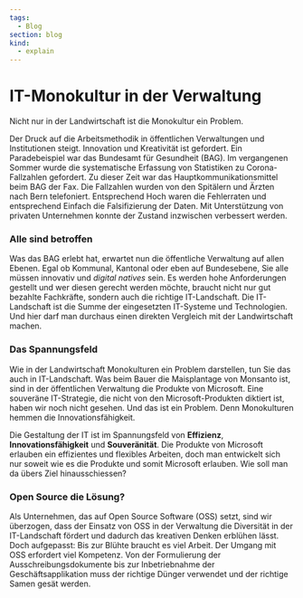 ```yaml
---
tags:
  - Blog
section: blog
kind:
  - explain
---
```


# IT-Monokultur in der Verwaltung

Nicht nur in der Landwirtschaft ist die Monokultur ein Problem.

Der Druck auf die Arbeitsmethodik in öffentlichen Verwaltungen und Institutionen steigt. Innovation und Kreativität ist gefordert. Ein Paradebeispiel war das Bundesamt für Gesundheit (BAG). Im vergangenen Sommer wurde die systematische Erfassung von Statistiken zu Corona-Fallzahlen gefordert. Zu dieser Zeit war das Hauptkommunikationsmittel beim BAG der Fax. Die Fallzahlen wurden von den Spitälern und Ärzten nach Bern telefoniert. Entsprechend Hoch waren die Fehlerraten und entsprechend Einfach die Falsifizierung der Daten. Mit Unterstützung von privaten Unternehmen konnte der Zustand inzwischen verbessert werden.

### Alle sind betroffen

Was das BAG erlebt hat, erwartet nun die öffentliche Verwaltung auf allen Ebenen. Egal ob Kommunal, Kantonal oder eben auf Bundesebene, Sie alle müssen innovativ und _digital natives_ sein. Es werden hohe Anforderungen gestellt und wer diesen gerecht werden möchte, braucht nicht nur gut bezahlte Fachkräfte, sondern auch die richtige IT-Landschaft. Die IT-Landschaft ist die Summe der eingesetzten IT-Systeme und Technologien. Und hier darf man durchaus einen direkten Vergleich mit der Landwirtschaft machen.

### Das Spannungsfeld

Wie in der Landwirtschaft Monokulturen ein Problem darstellen, tun Sie das auch in IT-Landschaft. Was beim Bauer die Maisplantage von Monsanto ist, sind in der öffentlichen Verwaltung die Produkte von Microsoft. Eine souveräne IT-Strategie, die nicht von den Microsoft-Produkten diktiert ist, haben wir noch nicht gesehen. Und das ist ein Problem. Denn Monokulturen hemmen die Innovationsfähigkeit.

Die Gestaltung der IT ist im Spannungsfeld von **Effizienz**, **Innovationsfähigkeit** und **Souveränität**. Die Produkte von Microsoft erlauben ein effizientes und flexibles Arbeiten, doch man entwickelt sich nur soweit wie es die Produkte und somit Microsoft erlauben. Wie soll man da übers Ziel hinausschiessen?

### Open Source die Lösung?

Als Unternehmen, das auf Open Source Software (OSS) setzt, sind wir überzogen, dass der Einsatz von OSS in der Verwaltung die Diversität in der IT-Landschaft fördert und dadurch das kreativen Denken erblühen lässt. Doch aufgepasst: Bis zur Blühte braucht es viel Arbeit. Der Umgang mit OSS erfordert viel Kompetenz. Von der Formulierung der Ausschreibungsdokumente bis zur Inbetriebnahme der Geschäftsapplikation muss der richtige Dünger verwendet und der richtige Samen gesät werden.

